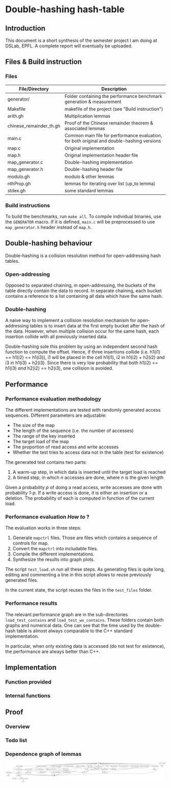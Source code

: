 # Double-hashing hash-table

## Introduction

This document is a short synthesis of the semester project I am doing at DSLab, EPFL. A complete report will eventually be uploaded.

## Files & Build instruction

### Files

| File/Directory | Description |
| --- | --- |
| generator/ | Folder containing the performance benchmark generation & measurement |
| Makefile | makefile of the project (see "Build instruction") |
| arith.gh | Multiplication lemmas |
| chinese_remainder_th.gh | Proof of the Chinese remainder theorem & associated lemmas | 
| main.c | Common main file for performance evaluation, for both original and double-hashing versions | 
| map.c | Original implementation |
| map.h | Original implementation header file |
| map_generator.c | Double-hashing implementation |
| map_generator.h | Double-hashing header file |
| modulo.gh | modulo & other lemmas |
| nthProp.gh | lemmas for iterating over list (up_to lemma) |
| stdex.gh | some standard lemmas |

### Build instructions

To build the benchmarks, run `make all`. To compile individual binaries, use the `GENERATOR` macro. If it is defined, `main.c` will be preprocessed to use `map_generator.h` header instead of  `map.h`.

## Double-hashing behaviour

Double-hashing is a collision resolution method for open-addressing hash tables. 

### Open-addressing

Opposed to separated chaining, in open-addressing, the buckets of the table directly contain the data to record. In separate chaining, each bucket contains a reference to a list containing all data which have the same hash.

### Double-hashing

A naive way to implement a collision resolution mechanism for open-addressing tables is to insert data at the first empty bucket after the hash of the data. However, when multiple collision occur for the same hash, each insertion collide with all previously inserted data. 

Double-hashing sole this problem by using an independent second hash function to compute the offset. Hence, if three insertions collide (i.e. h1(i1) == h1(i2) == h1(i3)), i1 will be placed in the cell h1(i1), i2 in h1(i2) + h2(i2) and i3 in h1(i3) + h2(i3). Since there is very low probability that both h1(i2) ==  h1(i3) *and* h2(i2) == h2(i3), one collision is avoided.

## Performance

### Performance evaluation methodology

The different implementations are tested with randomly generated access sequences. Different parameters are adjustable: 
 * The size of the map
 * The length of the sequence (i.e. the number of accesses)
 * The range of the key inserted
 * The target load of the map
 * The proportion of read access and write accesses
 * Whether the test tries to access data not in the table (test for existence)

The generated test contains two parts: 
 1. A warm-up step, in which data is inserted until the target load is reached
 2. A timed step, in which *n* accesses are done, where *n* is the given length

Given a probability *p* of doing a read access, write accesses are done with probability *1-p*. If a write access is done, it is either an insertion or a deletion. The probability of each is computed in function of the current load.

### Performance evaluation *How to* ?

The evaluation works in three steps. 
 1. Generate `mapctrl` files. Those are files which contains a sequence of controls for map. 
 2. Convert the `mapctrl` into includable files. 
 3. Compile the different implementations.
 4. Synthesize the results into graph plots. 

The script `test_load.sh` run all these steps. As generating files is quite long, editing and commenting a line in this script allows to reuse previously generated files.

In the current state, the script reuses the files in the `test_files` folder.

### Performance results

The relevant performance graph are in the sub-directories `load_test_contains` and `load_test_wo_contains`. These folders contain both graphs and numerical data. One can see that the time used by the double-hash table is almost always comparable to the C++ standard implementation. 

In particular, when only existing data is accessed (do not test for existence), the performance are always better than C++.

## Implementation

### Function provided

### Internal functions

## Proof

### Overview

### Todo list

### Dependence graph of lemmas
![alt tag](https://github.com/Bromind/Semester-project/blob/master/doc/lemma_dependence.png)
